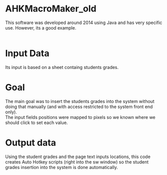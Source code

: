 # AHKMacroMaker_old
 This software was developed around 2014 using Java and has very specific use. However, its a good example.<br><br>
 
# Input Data
Its input is based on a sheet containg students grades.

# Goal
The main goal was to insert the students grades into the system without doing that manually (and with access restricted to the system front end only).<br>
The input fields positions were mapped to pixels so we known where we should click to set each value.

# Output data
Using the student grades and the page text inputs locations, this code creates Auto Hotkey scripts (right into the sw window) so the student grades insertion into the system is done automatically.
